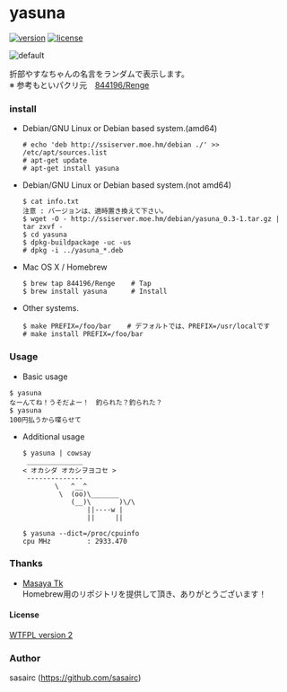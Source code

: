 yasuna
======
[![version](https://img.shields.io/badge/tag-0.3.8-orange.svg?style=flat)](https://github.com/sasairc/yasuna/releases)
[![license](https://img.shields.io/badge/License-WTFPL2-blue.svg?style=flat)](http://www.wtfpl.net/txt/copying/)

![default](http://40.media.tumblr.com/07da53a3d6945721a4ca8aa4513b8277/tumblr_nizi5dPpPK1u2jamko1_1280.png)

折部やすなちゃんの名言をランダムで表示します。  
※ 参考もといパクリ元　[844196/Renge](https://github.com/844196/Renge)


### install

* Debian/GNU Linux or Debian based system.(amd64)
  ```shellsession
  # echo 'deb http://ssiserver.moe.hm/debian ./' >> /etc/apt/sources.list
  # apt-get update
  # apt-get install yasuna
  ```
  
* Debian/GNU Linux or Debian based system.(not amd64) 
  ```shellsession
  $ cat info.txt
  注意 : バージョンは、適時置き換えて下さい。
  $ wget -O - http://ssiserver.moe.hm/debian/yasuna_0.3-1.tar.gz | tar zxvf -
  $ cd yasuna 
  $ dpkg-buildpackage -uc -us 
  # dpkg -i ../yasuna_*.deb 
  ```

* Mac OS X / Homebrew
  ```shellsession
  $ brew tap 844196/Renge    # Tap
  $ brew install yasuna      # Install
  ```

* Other systems.
  ```shellsession
  $ make PREFIX=/foo/bar	# デフォルトでは、PREFIX=/usr/localです
  # make install PREFIX=/foo/bar
  ```

### Usage
*  Basic usage
  ```shellsession
  $ yasuna
  なーんてね！うそだよー！　釣られた？釣られた？
  $ yasuna
  100円払うから喋らせて
  ```

* Additional usage
  ```shellsession
  $ yasuna | cowsay
   ______________
  < オカシダ オカシヲヨコセ >
   --------------
          \   ^__^
           \  (oo)\_______
              (__)\       )\/\
                  ||----w |
                  ||     ||
                  
  $ yasuna --dict=/proc/cpuinfo
  cpu MHz         : 2933.470
  ```

### Thanks
* [Masaya Tk](https://github.com/844196)  
  Homebrew用のリポジトリを提供して頂き、ありがとうございます！
 
#### License
[WTFPL version 2](http://www.wtfpl.net/txt/copying/)

### Author
sasairc (https://github.com/sasairc)
